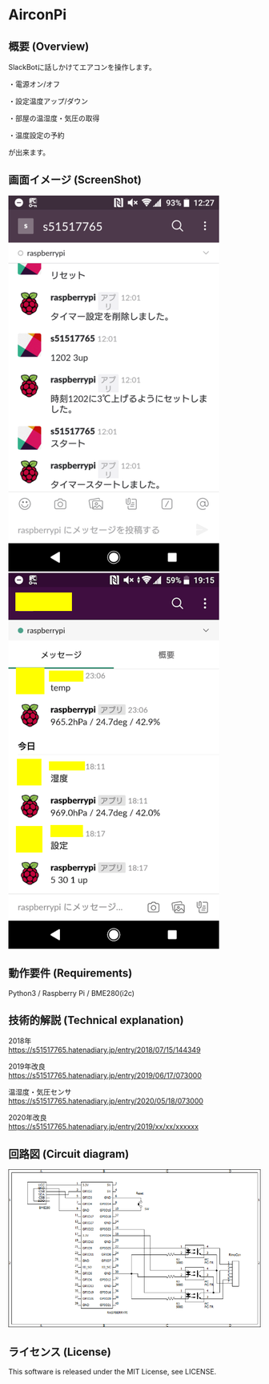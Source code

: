 # AirconPi

## 概要 (Overview)

SlackBotに話しかけてエアコンを操作します。

・電源オン/オフ

・設定温度アップ/ダウン

・部屋の温湿度・気圧の取得

・温度設定の予約

が出来ます。

## 画面イメージ (ScreenShot)

<img src="https://github.com/s51517765/AirconPi/blob/master/Picture/pic1.jpg">
<img src="https://github.com/s51517765/AirconPi/blob/master/Picture/pic2.jpg">

## 動作要件 (Requirements)

Python3 / Raspberry Pi / BME280(i2c)

## 技術的解説 (Technical explanation)
2018年<br>
https://s51517765.hatenadiary.jp/entry/2018/07/15/144349

2019年改良<br>
https://s51517765.hatenadiary.jp/entry/2019/06/17/073000

温湿度・気圧センサ<br>
https://s51517765.hatenadiary.jp/entry/2020/05/18/073000

2020年改良<br>
https://s51517765.hatenadiary.jp/entry/2019/xx/xx/xxxxxx

## 回路図 (Circuit diagram)

<img src="https://github.com/s51517765/AirconPi/blob/master/Picture/%E3%82%A8%E3%82%A2%E3%82%B3%E3%83%B3%E5%9B%9E%E8%B7%AF%E5%9B%B32020.png">

## ライセンス (License)

This software is released under the MIT License, see LICENSE.
